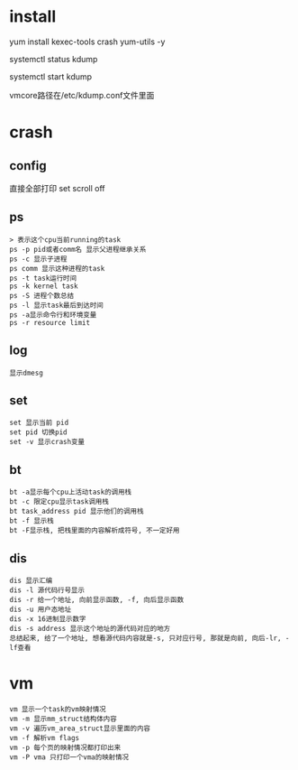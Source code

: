 # install

yum install kexec-tools crash yum-utils -y

systemctl status kdump

systemctl start kdump

vmcore路径在/etc/kdump.conf文件里面

# crash

## config
直接全部打印 set scroll off

## ps
```
> 表示这个cpu当前running的task
ps -p pid或者comm名 显示父进程继承关系
ps -c 显示子进程
ps comm 显示这种进程的task
ps -t task运行时间
ps -k kernel task
ps -S 进程个数总结
ps -l 显示task最后到达时间
ps -a显示命令行和环境变量
ps -r resource limit
```
## log
```
显示dmesg
```
## set
```
set 显示当前 pid
set pid 切换pid
set -v 显示crash变量
```

## bt
```
bt -a显示每个cpu上活动task的调用栈
bt -c 限定cpu显示task调用栈
bt task_address pid 显示他们的调用栈
bt -f 显示栈
bt -F显示栈, 把栈里面的内容解析成符号, 不一定好用
```

## dis
```
dis 显示汇编
dis -l 源代码行号显示
dis -r 给一个地址, 向前显示函数, -f, 向后显示函数
dis -u 用户态地址
dis -x 16进制显示数字
dis -s address 显示这个地址的源代码对应的地方
总结起来, 给了一个地址, 想看源代码内容就是-s, 只对应行号, 那就是向前, 向后-lr, -lf查看
```

# vm
```
vm 显示一个task的vm映射情况
vm -m 显示mm_struct结构体内容
vm -v 遍历vm_area_struct显示里面的内容
vm -f 解析vm flags
vm -p 每个页的映射情况都打印出来
vm -P vma 只打印一个vma的映射情况
```

